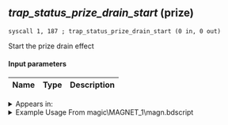 ## *trap_status_prize_drain_start* (prize)

`syscall 1, 187 ; trap_status_prize_drain_start (0 in, 0 out)`

Start the prize drain effect

#### Input parameters
| Name | Type | Description
|------|------|------------




<details>
	<summary>Appears in:</summary>
| filename | Entity (obj)
|----------|-------------
| magic\MAGNET_1\magn.bdscript       |           
| magic\MAGNET_1lk\magn.bdscript       |           
| magic\MAGNET_2\magn.bdscript       |           
| magic\MAGNET_2lk\magn.bdscript       |           
| magic\MAGNET_3\magn.bdscript       |           
| magic\MAGNET_3lk\magn.bdscript       |           
| msn\HB16_MS404D\hb16.bdscript       |           
| msn\TR04_MS202\tr04.bdscript       |           
| msn\TT14_MS110\tt14.bdscript       |           
| msn\TT32_MS302\tt32.bdscript       |           
| obj\B_EX370\b_ex.bdscript       | ((B) Zexion (Absent Silhouette))          

</details>

<details>
	<summary>Example Usage From magic\MAGNET_1\magn.bdscript</summary>
```
L23:
 popToSp 0
 pushFromFSp 0
 pushImm 1
 gosub 24, L498
 popToSp 64
 pushFromFSp 0
 gosub 24, L600
 jz L44
 syscall 1, 187 ; trap_status_prize_drain_start (0 in, 0 out)
 jmp L44
```
</details>

